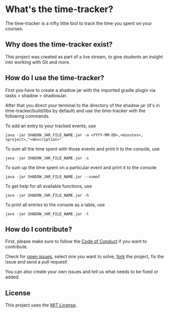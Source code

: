 # What's the time-tracker?
The time-tracker is a nifty little tool to track the time you spent on your courses.


## Why does the time-tracker exist?
This project was created as part of a live stream, to give students an insight into working with Git and more.


## How do I use the time-tracker?
First you have to create a shadow jar with the imported gradle plugin via tasks > shadow > shadowJar.

After that you direct your terminal to the directory of the shadow jar (it's in time-tracker/build/libs by default) and use the time-tracker with the following commands.

To add an entry to your tracked events, use

`java -jar SHADOW_JAR_FILE_NAME.jar -a <YYYY-MM-DD>,<minutes>,<project>,"<description>"`
 
To sum all the time spent with those events and print it to the console, use

`java -jar SHADOW_JAR_FILE_NAME.jar -s`

To sum up the time spent on a particular event and print it to the console

`java -jar SHADOW_JAR_FILE_NAME.jar --sumof`

To get help for all available functions, use

`java -jar SHADOW_JAR_FILE_NAME.jar -h`

To print all entries to the console as a table, use

`java -jar SHADOW_JAR_FILE_NAME.jar -t`


## How do I contribute?
First, please make sure to follow the [Code of Conduct](https://github.com/hhu-propra1/time-tracker/blob/main/CODE_OF_CONDUCT.md) if you want to contribute.

Check for [open issues](https://github.com/hhu-propra1/time-tracker/issues), select one you want to solve, [fork](https://github.com/hhu-propra1/time-tracker/fork) the project, fix the issue and send a pull request!

You can also create your own issues and tell us what needs to be fixed or added.


## License
This project uses the [MIT License](https://github.com/hhu-propra1/time-tracker/blob/main/LICENSE).
